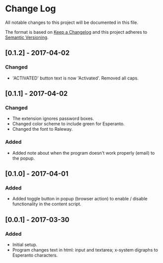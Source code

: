 # Change Log
All notable changes to this project will be documented in this file.

The format is based on [Keep a Changelog](http://keepachangelog.com/)
and this project adheres to [Semantic Versioning](http://semver.org/).

## [0.1.2] - 2017-04-02
### Changed
- 'ACTIVATED' button text is now 'Activated'. Removed all caps.

## [0.1.1] - 2017-04-02
### Changed
- The extension ignores password boxes.
- Changed color scheme to include green for Esperanto.
- Changed the font to Raleway.
### Added
- Added note about when the program doesn't work properly (email) to the popup.

## [0.1.0] - 2017-04-01
### Added
- Added toggle button in popup (browser action) to enable / disable functionality in the content script. 

## [0.0.1] - 2017-03-30
### Added
- Initial setup.
- Program changes text in html: input and textarea; x-system digraphs to Esperanto characters.
